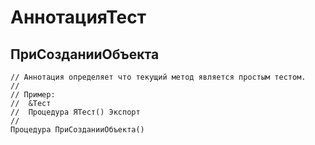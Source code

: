 # АннотацияТест

## ПриСозданииОбъекта

```bsl
// Аннотация определяет что текущий метод является простым тестом.
//
// Пример:
//  &Тест
//  Процедура ЯТест() Экспорт
//
Процедура ПриСозданииОбъекта() 
```
